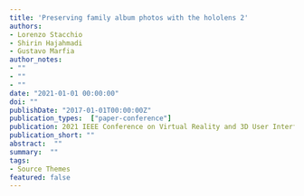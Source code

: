 ```yaml
---
title: 'Preserving family album photos with the hololens 2'
authors:
- Lorenzo Stacchio
- Shirin Hajahmadi
- Gustavo Marfia
author_notes:
- ""
- ""
- ""
date: "2021-01-01 00:00:00"
doi: ""
publishDate: "2017-01-01T00:00:00Z"
publication_types:  ["paper-conference"]
publication: 2021 IEEE Conference on Virtual Reality and 3D User Interfaces Abstracts and Workshops (VRW)
publication_short: ""
abstract:  ""
summary:  ""
tags:
- Source Themes
featured: false
---
```

